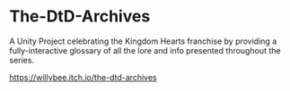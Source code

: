 # The-DtD-Archives
A Unity Project celebrating the Kingdom Hearts franchise by providing a fully-interactive glossary of all the lore and info presented throughout the series.

https://willybee.itch.io/the-dtd-archives
